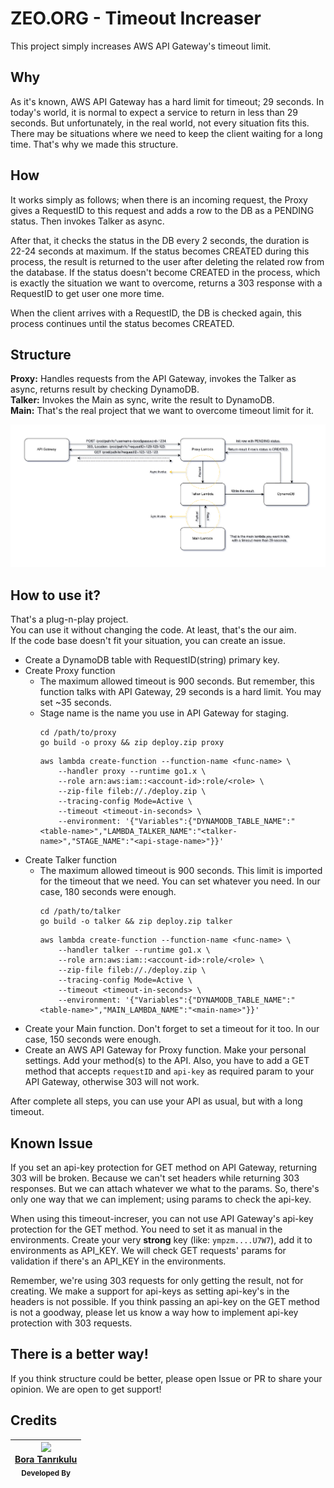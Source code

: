 # ZEO.ORG - Timeout Increaser

This project simply increases AWS API Gateway's timeout limit.

## Why

As it's known, AWS API Gateway has a hard limit for timeout; 29 seconds. In today's world, it is normal to expect a service to return in less than 29 seconds. But unfortunately, in the real world, not every situation fits this. There may be situations where we need to keep the client waiting for a long time. That's why we made this structure.

## How

It works simply as follows; when there is an incoming request, the Proxy gives a RequestID to this request and adds a row to the DB as a PENDING status. Then invokes Talker as async.

After that, it checks the status in the DB every 2 seconds, the duration is 22-24 seconds at maximum. If the status becomes CREATED during this process, the result is returned to the user after deleting the related row from the database. If the status doesn't become CREATED in the process, which is exactly the situation we want to overcome, returns a 303 response with a RequestID to get user one more time.

When the client arrives with a RequestID, the DB is checked again, this process continues until the status becomes CREATED.

## Structure

**Proxy:** Handles requests from the API Gateway, invokes the Talker as async, returns result by checking DynamoDB.  
**Talker:** Invokes the Main as sync, write the result to DynamoDB.  
**Main:** That's the real project that we want to overcome timeout limit for it.

![structure](structure.png)

## How to use it?

That's a plug-n-play project.  
You can use it without changing the code. At least, that's the our aim.  
If the code base doesn't fit your situation, you can create an issue. 

- Create a DynamoDB table with RequestID(string) primary key.
- Create Proxy function  
    - The maximum allowed timeout is 900 seconds. But remember, this function talks with API Gateway, 29 seconds is a hard limit. You may set ~35 seconds.
    - Stage name is the name you use in API Gateway for staging. 
	  ```shell
	  cd /path/to/proxy
	  go build -o proxy && zip deploy.zip proxy
	  ```
	  ```shell
	  aws lambda create-function --function-name <func-name> \
	      --handler proxy --runtime go1.x \
	      --role arn:aws:iam::<account-id>:role/<role> \
	      --zip-file fileb://./deploy.zip \
	      --tracing-config Mode=Active \
	      --timeout <timeout-in-seconds> \
	      --environment: '{"Variables":{"DYNAMODB_TABLE_NAME":"<table-name>","LAMBDA_TALKER_NAME":"<talker-name>","STAGE_NAME":"<api-stage-name>"}}'
	  ``` 
- Create Talker function  
    - The maximum allowed timeout is 900 seconds. This limit is imported for the timeout that we need. You can set whatever you need. In our case, 180 seconds were enough.
	  ```shell
	  cd /path/to/talker
	  go build -o talker && zip deploy.zip talker
	  ```
	  ```shell
	  aws lambda create-function --function-name <func-name> \
	      --handler talker --runtime go1.x \
	      --role arn:aws:iam::<account-id>:role/<role> \
	      --zip-file fileb://./deploy.zip \
	      --tracing-config Mode=Active \
	      --timeout <timeout-in-seconds> \
	      --environment: '{"Variables":{"DYNAMODB_TABLE_NAME":"<table-name>","MAIN_LAMBDA_NAME":"<main-name>"}}'
	  ```   
- Create your Main function. Don't forget to set a timeout for it too. In our case, 150 seconds were enough.
- Create an AWS API Gateway for Proxy function. Make your personal settings. Add your method(s) to the API. Also, you have to add a GET method that accepts `requestID` and `api-key` as required param to your API Gateway, otherwise 303 will not work.

After complete all steps, you can use your API as usual, but with a long timeout.

## Known Issue

If you set an api-key protection for GET method on API Gateway, returning 303 will be broken. Because we can't set headers while returning 303 responses. But we can attach whatever we what to the params. So, there's only one way that we can implement; using params to check the api-key.

When using this timeout-increser, you can not use API Gateway's api-key protection for the GET method. You need to set it as manual in the environments. Create your very **strong** key (like: `ympzm....U7W7`), add it to environments as API_KEY. We will check GET requests' params for validation if there's an API_KEY in the environments.

Remember, we're using 303 requests for only getting the result, not for creating. We make a support for api-keys as setting api-key's in the headers is not possible. If you think passing an api-key on the GET method is not a goodway, please let us know a way how to implement api-key protection with 303 requests.

## There is a better way!

If you think structure could be better, please open Issue or PR to share your opinion. We are open to get support!

## Credits

| [<img src="https://avatars3.githubusercontent.com/u/20258973?s=460&u=3147c97360ef8b5d64ef26c77077e1926a686356&v=4" width="100px;"/>](https://github.com/boratanrikulu) <br/>[Bora Tanrıkulu](https://github.com/boratanrikulu)<br/><sub>Developed By</sub><br/> |  
| - |
